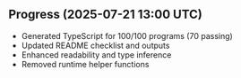 ## Progress (2025-07-21 13:00 UTC)
- Generated TypeScript for 100/100 programs (70 passing)
- Updated README checklist and outputs
- Enhanced readability and type inference
- Removed runtime helper functions

